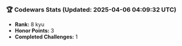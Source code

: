 ### 🏆 Codewars Stats (Updated: 2025-04-06 04:09:32 UTC)

- **Rank:** 8 kyu
- **Honor Points:** 3
- **Completed Challenges:** 1
